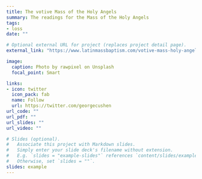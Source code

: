 ```yaml
---
title: The votive Mass of the Holy Angels
summary: The readings for the Mass of the Holy Angels
tags:
- loss
date: ""

# Optional external URL for project (replaces project detail page).
external_link: "https://www.latinmassbaptism.com/votive-mass-holy-angels/"

image:
  caption: Photo by rawpixel on Unsplash
  focal_point: Smart

links:
- icon: twitter
  icon_pack: fab
  name: Follow
  url: https://twitter.com/georgecushen
url_code: ""
url_pdf: ""
url_slides: ""
url_video: ""

# Slides (optional).
#   Associate this project with Markdown slides.
#   Simply enter your slide deck's filename without extension.
#   E.g. `slides = "example-slides"` references `content/slides/example-slides.md`.
#   Otherwise, set `slides = ""`.
slides: example
---
```

